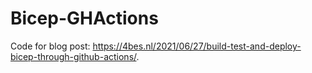 # Bicep-GHActions

Code for blog post: <https://4bes.nl/2021/06/27/build-test-and-deploy-bicep-through-github-actions/>.
